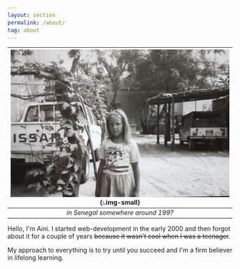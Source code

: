 ```yaml
---
layout: section
permalink: /about/
tag: about
---
```


| ![a small Aini](/assets/images/aini.jpg){:.img-small} | 
|:--:| 
| *in Senegal somewhere around 199?* |

Hello, I'm Aini. I started web-development in the early 2000 and then forgot about it for a couple of years ~~because it wasn't cool when I was a teenager~~.

My approach to everything is to try until you succeed and I'm a firm believer in lifelong learning.


<!-- | Programming | Spoken Languages | Misc.
|---|---|---
|JavaScript | Finnish | Photoshop
|C#|English|Illustrator
|Python|French|
|SASS|
|HTML5/CSS| -->
<!-- 
[download CV in finnish](cv.pdf)

[download CV in english](cv.pdf) -->
